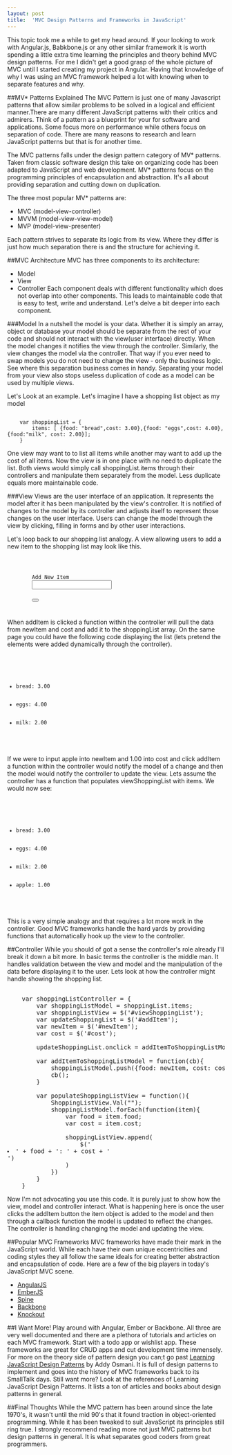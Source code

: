 ```yaml
---
layout: post
title:	'MVC Design Patterns and Frameworks in JavaScript' 	 
---
```


This topic took me a while to get my head around. If your looking to work with Angular.js, Babkbone.js or any other similar framework it is worth spending a little extra time learning the principles and theory behind MVC design patterns. For me I didn't get a good grasp of the whole picture of MVC until I started creating my project in Angular. Having that knowledge of why I was using an MVC framework helped a lot with knowing when to separate features and why. 

##MV* Patterns Explained
The MVC Pattern is just one of many Javascript patterns that allow similar problems to be solved in a logical and efficient manner.There are many different JavaScript patterns with their critics and admirers. Think of a pattern as a blueprint for your for software and applications. Some focus more on performance while others focus on separation of code. There are many reasons to research and learn JavaScript patterns but that is for another time. 

The MVC patterns falls under the design pattern category of MV* patterns. Taken from classic software design this take on organizing code has been adapted to JavaScript and web development. MV* patterns focus on the programming principles of encapsulation and abstraction. It's all about providing separation and cutting down on duplication.

The three most popular MV* patterns are:
- MVC (model-view-controller)
- MVVM (model-view-view-model)
- MVP (model-view-presenter)

Each pattern strives to separate its logic from its view. Where they differ is just how much separation there is and the structure for achieving it. 

##MVC Architecture
MVC has three components to its architecture:
- Model
- View
- Controller
Each component deals with different functionality which does not overlap into other components. This leads to maintainable code that is easy to test, write and understand. Let's delve a bit deeper into each component.

###Model
In a nutshell the model is your data. Whether it is simply an array, object or database your model should be separate from the rest of your code and should not interact with the view(user interface) directly. When the model changes it notifies the view through the controller. Similarly, the view changes the model via the controller. That way if you ever need to swap models you do not need to change the view - only the business logic. See where this separation business comes in handy. Separating your model from your view also stops useless duplication of code as a model can be used by multiple views. 

Let's Look at an example. Let's imagine I have a shopping list object as my model

<pre><code>
	var shoppingList = {
		items: [ {food: "bread",cost: 3.00},{food: "eggs",cost: 4.00},{food:"milk", cost: 2.00}];
	}
</code></pre>

One view may want to to list all items while another may want to add up the cost of all items. Now the view is in one place with no need to duplicate the list. Both views would simply call shoppingList.items through their controllers and manipulate them separately from the model. Less duplicate equals more maintainable code.

###View
Views are the user interface of an application. It represents the model after it has been manipulated by the view's controller. It is notified of changes to the model by its controller and adjusts itself to represent those changes on the user interface. Users can change the model through the view by clicking, filling in forms and by other user interactions.

Let's loop back to our shopping list analogy. A view allowing users to add a new item to the shopping list may look like this.

<pre><code>
	<form>
		<label>Add New Item</label>
		<input type="text" id="newItem">
		<iput type="number" id="cost">
		<button id="addItem"></button>
	</form>
</code></pre> 

When addItem is clicked a function within the controller will pull the data from newItem and cost and add it to the shoppingList array. On the same page you could have the following code displaying the list (lets pretend the elements were added dynamically through the controller).

<pre><code>
	<ul id="viewShoppingList">
		<li>bread: 3.00</li>
		<li>eggs: 4.00</li>
		<li>milk: 2.00</li>
	</ul>
</code></pre>

If we were to input apple into newItem and 1.00 into cost and click addItem a function within the controller would notify the model of a change and then the model would notify the controller to update the view. Lets assume the controller has a function that populates viewShoppingList with items. We would now see:

<pre><code>
	<ul id="viewShoppingList">
		<li>bread: 3.00</li>
		<li>eggs: 4.00</li>
		<li>milk: 2.00</li>
		<li>apple: 1.00</li>
	</ul>
</code></pre>

This is a very simple analogy and that requires a lot more work in the controller. Good MVC frameworks handle the hard yards by providing functions that automatically hook up the view to the controller.

##Controller
While you should of got a sense the controller's role already I'll break it down a bit more. In basic terms the controller is the middle man. It handles validation between the view and model and the manipulation of the data before displaying it to the user. Lets look at how the controller might handle showing the shopping list.

<pre></code>
	var shoppingListController = {
		var shoppingListModel = shoppingList.items;
		var shoppingListView = $('#viewShoppingList');
		var updateShoppingList = $('#addItem');
		var newItem = $('#newItem');
		var cost = $('#cost');
		
		updateShoppingList.onclick = addItemToShoppingListModel(populateShoppingListView);

		var addItemToShoppingListModel = function(cb){
			shoppingListModel.push({food: newItem, cost: cost});
			cb();
		}

		var populateShoppingListView = function(){
			ShoppingListView.Val(""); 
			shoppingListModel.forEach(function(item){
				var food = item.food;
				var cost = item.cost;

				shoppingListView.append(
					$('<li>' + food + ': ' + cost + '</li>')
				)
			})
		}
	}
</code></pre> 

Now I'm not advocating you use this code. It is purely just to show how the view, model and controller interact. What is happening here is once the user clicks the addItem button the item object is added to the model and then through a callback function the model is updated to reflect the changes. The controller is handling changing the model and updating the view. 

##Popular MVC Frameworks 
MVC frameworks have made their mark in the JavaScript world. While each have their own unique eccentricities and coding styles they all follow the same ideals for creating better abstraction and encapsulation of code. Here are a few of the big players in today's JavaScript MVC scene.
 - [AngularJS](https://angularjs.org/)
 - [EmberJS](http://emberjs.com/)
 - [Spine](http://spinejs.com/)
 - [Backbone](http://backbonejs.org/)
 - [Knockout](http://knockoutjs.com/)



##I Want More! 
Play around with Angular, Ember or Backbone. All three are very well documented and there are a plethora of tutorials and articles on each MVC framework. Start with a todo app or wishlist app. These frameworks are great for CRUD apps and cut development time immensely. For more on the theory side of pattern design you can;t go past [Learning JavaScript Design Patterns](http://addyosmani.com/resources/essentialjsdesignpatterns/) by Addy Osmani. It is full of design patterns to implement and goes into the history of MVC frameworks back to its SmallTalk days. Still want more? Look at the references of Learning JavaScript Design Patterns. It lists a ton of articles and books about design patterns in general.

##Final Thoughts
While the MVC pattern has been around since the late 1970's, it wasn't until the mid 90's that it found traction in object-oriented programming. While it has been tweaked to suit JavaScript its principles still ring true. I strongly recommend reading more not just MVC patterns but design patterns in general. It is what separates good coders from great programmers. 